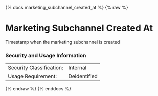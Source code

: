 {% docs marketing_subchannel_created_at %}
{% raw %}

# Marketing Subchannel Created At

Timestamp when the marketing subchannel is created

### Security and Usage Information
|    |    |
|---|---|
|Security Classification:| Internal |
|Usage Requirement:| Deidentified |

{% endraw %}
{% enddocs %}